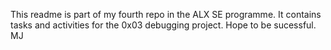 This readme is part of my fourth repo in the ALX SE programme.
It contains tasks and activities for the 0x03 debugging project.
Hope to be sucessful. MJ
